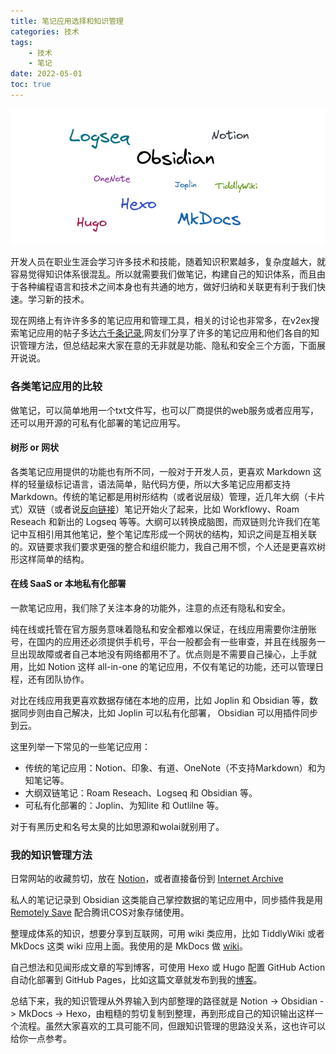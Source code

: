 ```yaml
---
title: 笔记应用选择和知识管理
categories: 技术
tags: 
    - 技术
    - 笔记
date: 2022-05-01
toc: true
---
```


![img](../images/202205/Screenshot-from-2022-05-03-11-16-29.png)

开发人员在职业生涯会学习许多技术和技能，随着知识积累越多，复杂度越大，就容易觉得知识体系很混乱。所以就需要我们做笔记，构建自己的知识体系，而且由于各种编程语言和技术之间本身也有共通的地方，做好归纳和关联更有利于我们快速。学习新的技术。

现在网络上有许许多多的笔记应用和管理工具，相关的讨论也非常多，在v2ex搜索笔记应用的帖子多达[六千条记录](https://www.google.com/search?q=site:v2ex.com/t%20%E7%AC%94%E8%AE%B0%E5%BA%94%E7%94%A8),网友们分享了许多的笔记应用和他们各自的知识管理方法，但总结起来大家在意的无非就是功能、隐私和安全三个方面，下面展开说说。

### 各类笔记应用的比较

做笔记，可以简单地用一个txt文件写，也可以厂商提供的web服务或者应用写，还可以用开源的可私有化部署的笔记应用写。

#### 树形 or 网状
各类笔记应用提供的功能也有所不同，一般对于开发人员，更喜欢 Markdown 这样的轻量级标记语言，语法简单，贴代码方便，所以大多笔记应用都支持 Markdown。传统的笔记都是用树形结构（或者说层级）管理，近几年大纲（卡片式）双链（或者说[反向链接](https://zh.wikipedia.org/zh-cn/%E5%8F%8D%E5%90%91%E9%93%BE%E6%8E%A5)）笔记开始火了起来，比如 Workflowy、Roam Reseach 和新出的 Logseq 等等。大纲可以转换成脑图，而双链则允许我们在笔记中互相引用其他笔记，整个笔记库形成一个网状的结构，知识之间是互相关联的。双链要求我们要求更强的整合和组织能力，我自己用不惯，个人还是更喜欢树形这样简单的结构。


#### 在线 SaaS or 本地私有化部署

一款笔记应用，我们除了关注本身的功能外，注意的点还有隐私和安全。

纯在线或托管在官方服务意味着隐私和安全都难以保证，在线应用需要你注册账号，在国内的应用还必须提供手机号，平台一般都会有一些审查，并且在线服务一旦出现故障或者自己本地没有网络都用不了。优点则是不需要自己操心，上手就用，比如  Notion 这样 all-in-one 的笔记应用，不仅有笔记的功能，还可以管理日程，还有团队协作。

对比在线应用我更喜欢数据存储在本地的应用，比如 Joplin 和 Obsidian 等，数据同步则由自己解决，比如 Joplin 可以私有化部署， Obsidian 可以用插件同步到云。 

这里列举一下常见的一些笔记应用：

- 传统的笔记应用：Notion、印象、有道、OneNote（不支持Markdown）和为知笔记等。
- 大纲双链笔记：Roam Reseach、Logseq 和 Obsidian 等。
- 可私有化部署的：Joplin、为知lite 和 Outlilne 等。

对于有黑历史和名号太臭的比如思源和wolai就别用了。

### 我的知识管理方法

日常网站的收藏剪切，放在 [Notion](https://notion.zguishen.com/)，或者直接备份到 [Internet Archive](https://web.archive.org/)

私人的笔记记录到 Obsidian 这类能自己掌控数据的笔记应用中，同步插件我是用 [Remotely Save](https://github.com/remotely-save/remotely-save) 配合腾讯COS对象存储使用。

整理成体系的知识，想要分享到互联网，可用 wiki 类应用，比如 TiddlyWiki 或者 MkDocs 这类 wiki 应用上面。我使用的是 MkDocs 做 [wiki](https://wiki.zguishen.com/)。


自己想法和见闻形成文章的写到博客，可使用 Hexo 或 Hugo 配置 GitHub Action 自动化部署到 GitHub Pages，比如这篇文章就发布到我的[博客](https://zguishen.com/)。

总结下来，我的知识管理从外界输入到内部整理的路径就是 Notion -> Obsidian -> MkDocs -> Hexo，由粗糙的剪切复制到整理，再到形成自己的知识输出这样一个流程。虽然大家喜欢的工具可能不同，但跟知识管理的思路没关系，这也许可以给你一点参考。

